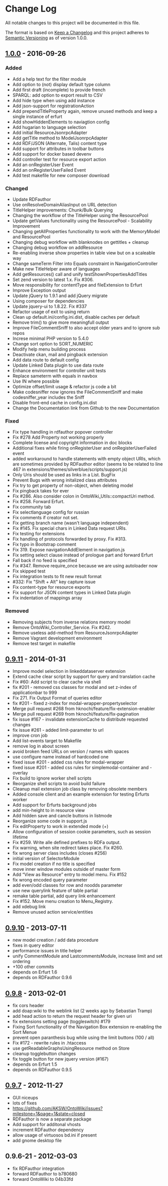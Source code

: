# Change Log
All notable changes to this project will be documented in this file.

The format is based on [Keep a Changelog](http://keepachangelog.com/)
and this project adheres to [Semantic Versioning](http://semver.org/) as of version 1.0.0.

## [1.0.0] - 2016-09-26

### Added
- Add a help text for the filter module
- Add option to (not) display default type column
- Add first draft (incomplete) to provide french
- SPARQL: add option to export result to CSV
- Add hide type when using add instance
- Add json-support for registrationAction
- Add prependTitleProperty again, remove unused methods and keep a single instance of erfurt
- Add showHiddenElements to naviagtion config
- Add hugarian to language selection
- Add initial ResourceJsonrpcAdapter
- Add getTitle method to ModelJsonrpcAdapter
- Add RDF/JSON (Alternate, Talis) content type
- Add support for attributes in toolbar buttons
- Add support for docker based devenv
- Add controller test for resource export action
- Add an onRegisterUser Event
- Add an onRegisterUserFailed Event
- Add test makefile for new composer download

### Changed
- Update RDFauthor
- Use onResolveDomainAliasInput on URL detection
- TitleHelper improvements: Chunk/Bulk Querying
- Changing the workflow of the TitleHelper using the ResourcePool
- Update getValues functionality using the ResourcePool - Scalability Improvement
- Changing getAllProperties functionality to work with the MemoryModel and ResourcePool
- Changing debug workflow with blanknodes on gettitles + cleanup
- Changing debug workflow on addResource
- Re-enabling inverse show properties in table view but on a scaleable way
- Change sameTerm Filter into Equals constraint in NavigationController
- Make new TitleHelper aware of languages
- Add getResources() call and unify testShownPropertiesAddTitles
- Set zend version to latest 1.x. Fix #306.
- Move responsibility for contentType and fileExtension to Erfurt
- Improve Exception output
- Update jQuery to 1.9.1 and add jQuery migrate
- Using composer for dependencies
- Update jquery-ui to 1.8.22. Fix #337
- Refactor usage of exit to using return
- Clean up default.ini/config.ini.dist, disable caches per default
- Remove trim() to give more meaningfull output
- Improve FileCommentSniff to also accept older years and to ignore sub repos
- Increse minimal PHP version to 5.4.0
- Change sort option to SORT_NUMERIC
- Modify help menu building process
- Deactivate ckan, mail and pingback extension
- Add data route to default config
- Update Linked Data plugin to use data route
- Enhance environment for controller unit tests
- Replace sameterm with equals in navbox
- Use IN where possible
- Optimize offset/limit usage & refactor js code a bit
- Make codesniffer now ignores the FileCommentSniff and make codesniffer_year includes the Sniff
- Disable front-end cache in config.ini.dist
- Change the Documentation link from Github to the new Documentation

### Fixed
- Fix type handling in rdfauthor popover controller
- Fix #278 Add Property not working properly
- Complete license and copyright information in doc blocks
- Additional fixes while firing onRegisterUser and onRegisterUserFailed event
- added workaround to handle statements with empty object URIs, which are sometimes provided by RDFauthor editor (seems to be related to line 467 in extensions/themes/silverblue/scripts/support.js)
- Only Uris should be used as links in a List. BugFix
- Prevent Bugs with wrong initalized class attributes
- Fix try to get property of non-object, when deleting model
- Fix pingback takes for ever
- Fix #286. Also consider colon in OntoWiki_Utils::compactUri method.
- Fix #258. Forward Erfurt.
- Fix community tab
- Fix selectlanguage config for russian
- Fix comments if creator not set.
- Fix getting branch name (wasn't language independent)
- Fix #145. Fix special chars in Linked Data request URIs.
- Fix testing for extensions
- Fix handling of protocols forwarded by proxy. Fix #313.
- Fix typo in Bootstrap comment
- Fix 319. Expose navigationAddElement in navigation.js
- Fix setting select clause instead of prologue part and forward Erfurt
- Fall back if no feed is specified
- Fix #347. Remove require_once because we are using autoloader now
- Fix skipped test
- Fix integration tests to fit new result format
- #332: Fix "Shift + Alt" key capture issue
- Fix content-type for resource exports
- Fix support for JSON content types in Linked Data plugin
- Fix indentation of mappings array

### Removed
- Removing subjects from inverse relations memory model
- Remove OntoWiki_Controller_Service. Fix #242.
- Remove useless add-method from ResourceJsonrpcAdapter
- Remove Vagrant development environment
- Remove test target in makefile

## [0.9.11] - 2014-01-31

- Improve model selection in linkeddataserver extension
- Extend cache clear script by support for query and translation cache
- Fix #60: Add script to clear cache via shell
- fix #201 - removed css classes for modal and set z-index of applicationbar to 999
- Fix 271. Fix Output Format of queries editor
- fix #201 - fixed z-index for modal-wrapper-propertyselector
- Merge pull request #268 from hknochi/feature/fix-extension-enabler
- Merge pull request #269 from hknochi/feature/fix-pagination
- fix issue #167 - invalidate extensionCache to distribute requested changes
- fix issue #261 - added limit-parameter to url
- improve cron job
- Add list-events target to Makefile
- remove log in about screen
- avoid broken feed URLs on version / names with spaces
- use configure name instead of hardcoded one
- fixed issue #201 - added css rules for modal-wrapper
- fixed issue #201 - added css rules for simplemodal-container and -overlay
- Fix build to ignore worker shell scripts
- Reorganize shell scripts to avoid build failure
- Cleanup mail extension job class by removing obsolete members
- Added console client and an example extension for testing Erfurts worker
- Add support for Erfurts background jobs
- add min-height to <span> in resource view
- Add hidden save and cancle buttons in listmode
- Reorganize some code in support.js
- Fix editProperty to work in extended mode (+)
- Allow configuration of session cookie parameters, such as session lifetime
- Fix #259. Write alle defined prefixes to RDFa output.
- Fix warning, when site redirect takes place. Fix #260.
- fix wrong server class includes (closes #256)
- initial version of SelectorModule
- Fix model creation if no title is specified
- move inner window modules outside of master form
- Add “View as Resource” entry to model menu. Fix #152
- fix wrong encoded query parameter
- add even/odd classes for row and noodds parameter
- use new querylink feature of table partial
- remake table partial, add query link enhancement
- Fix #152. Move menu creation to Menu_Registry.
- add xdebug link
- Remove unused action service/entities

## [0.9.10] - 2013-07-11

- new model creation / add data procedure
- fixes in query editor
- performance issues in title helper
- unify CommentModule and LastcommentsModule, increase limit and set ordering
- +100 other commits
- depends on Erfurt 1.6
- depends on RDFauthor 0.9.6

## [0.9.8] - 2013-02-01

- fix cors header
- add doap:wiki to the weblink list (2 weeks ago by Sebastian Tramp)
- add head action to return the request header for given uri
- fix extensions setting page (toggleswitch) #179
- Fixing Sort functionality of the Navigation Box extension re-enabling the Sort Menue
- prevent open paranthesis bug while using the limit buttons (100 / all)
- Fix #172 - rewrite rules in .htaccess
- use getReadableGraphsUsingResource method on Store
- cleanup togglebutton changes
- fix toggle button for new jquery version (#167)
- depends on Erfurt 1.5
- depends on RDFauthor 0.9.5

## [0.9.7] - 2012-11-27

- GUI niceups
- lots of fixes
- https://github.com/AKSW/OntoWiki/issues?milestone=1&page=1&state=closed
- RDFauthor is now a separate package
- Add support for additonal vhosts
- increment RDFauthor dependency
- allow usage of virtuosos bd.ini if present
- add gnome desktop file

## 0.9.6-21 - 2012-03-03

- fix RDFauthor integration
- forward RDFauthor to b780680
- forward OntoWiki to 04b33fd

[1.0.0]: https://github.com/AKSW/OntoWiki/compare/v0.9.11...v1.0.0
[0.9.11]: https://github.com/AKSW/OntoWiki/compare/v0.9.10...v0.9.11
[0.9.10]: https://github.com/AKSW/OntoWiki/compare/v0.9.8...v0.9.10
[0.9.8]: https://github.com/AKSW/OntoWiki/compare/v0.9.7...v0.9.8
[0.9.7]: https://github.com/AKSW/OntoWiki/compare/v0.9.6-21...v0.9.7
